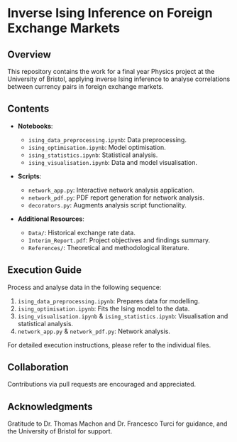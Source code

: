 # Inverse Ising Inference on Foreign Exchange Markets

## Overview
This repository contains the work for a final year Physics project at the University of Bristol, applying inverse Ising inference to analyse correlations between currency pairs in foreign exchange markets.

## Contents

- **Notebooks**:
  - `ising_data_preprocessing.ipynb`: Data preprocessing.
  - `ising_optimisation.ipynb`: Model optimisation.
  - `ising_statistics.ipynb`: Statistical analysis.
  - `ising_visualisation.ipynb`: Data and model visualisation.

- **Scripts**:
  - `network_app.py`: Interactive network analysis application.
  - `network_pdf.py`: PDF report generation for network analysis.
  - `decorators.py`: Augments analysis script functionality.

- **Additional Resources**:
  - `Data/`: Historical exchange rate data.
  - `Interim_Report.pdf`: Project objectives and findings summary.
  - `References/`: Theoretical and methodological literature.

## Execution Guide
Process and analyse data in the following sequence:
1. `ising_data_preprocessing.ipynb`: Prepares data for modelling.
2. `ising_optimisation.ipynb`: Fits the Ising model to the data.
3. `ising_visualisation.ipynb` & `ising_statistics.ipynb`: Visualisation and statistical analysis.
4. `network_app.py` & `network_pdf.py`: Network analysis.

For detailed execution instructions, please refer to the individual files.

## Collaboration
Contributions via pull requests are encouraged and appreciated.

## Acknowledgments
Gratitude to Dr. Thomas Machon and Dr. Francesco Turci for guidance, and the University of Bristol for support.
